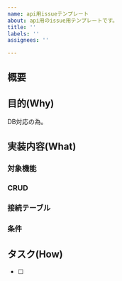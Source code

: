 ```yaml
---
name: api用issueテンプレート
about: api用のissue用テンプレートです。
title: ''
labels: ''
assignees: ''

---
```


## 概要


## 目的(Why)
DB対応の為。

## 実装内容(What)
### 対象機能


### CRUD


### 接続テーブル


### 条件


## タスク(How)
- [ ]
